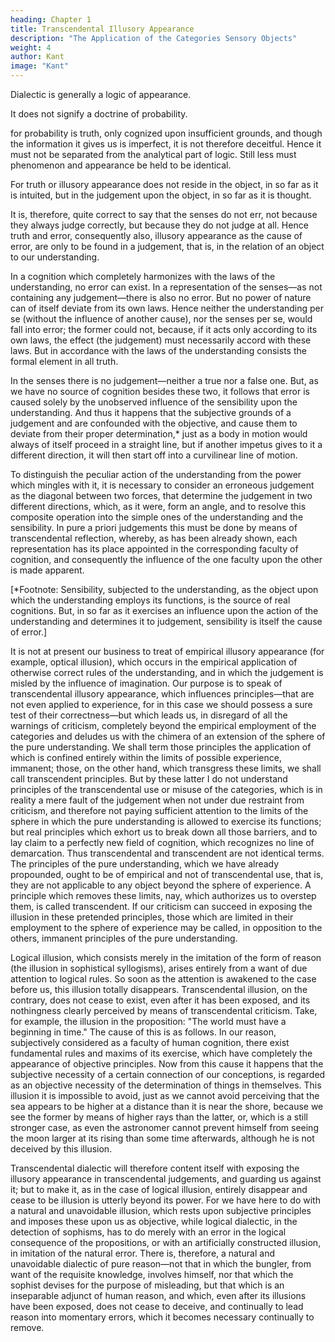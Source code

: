 ```yaml
---
heading: Chapter 1
title: Transcendental Illusory Appearance
description: "The Application of the Categories Sensory Objects"
weight: 4
author: Kant
image: "Kant"
---
```



<!-- TRANSCENDENTAL LOGIC. SECOND DIVISION. 

TRANSCENDENTAL DIALECTIC. INTRODUCTION. -->


Dialectic is generally a logic of appearance.

It does not signify a doctrine of probability.

for probability is truth, only cognized upon insufficient grounds, and though the information it gives us is imperfect, it is not therefore deceitful. Hence it must not be separated from the analytical part of logic. Still less must phenomenon and appearance be held to be identical. 

For truth or illusory appearance does not reside in the object, in so far as it is intuited, but in the judgement upon the object, in so far as it is thought.

It is, therefore, quite correct to say that the senses do not err, not because they always judge correctly, but because they do not judge at all. Hence truth and error, consequently also, illusory appearance as the cause of error, are only to be found in a judgement, that is, in the relation of an object to our understanding. 

In a cognition which completely harmonizes with the laws of the understanding, no error can exist. In a representation of the senses—as not containing any judgement—there is also no error. But no power of nature can of itself deviate from its own laws. Hence neither the understanding per se (without the influence of another cause), nor the senses per se, would fall into error; the former could not, because, if it acts only according to its own laws, the effect (the judgement) must necessarily accord with these laws. But in accordance with the laws of the understanding consists the formal element in all truth. 

In the senses there is no judgement—neither a true nor a false one. But, as we have no source of cognition besides these two, it follows that error is caused solely by the unobserved influence of the sensibility upon the understanding. And thus it happens that the subjective grounds of a judgement and are confounded with the objective, and cause them to deviate from their proper determination,* just as a body in motion would always of itself proceed in a straight line, but if another impetus gives to it a different direction, it will then start off into a curvilinear line of motion.

To distinguish the peculiar action of the understanding from the power which mingles with it, it is necessary to consider an erroneous judgement as the diagonal between two forces, that determine the judgement in two different directions, which, as it were, form an angle, and to resolve this composite operation into the simple ones of the understanding and the sensibility. In pure a priori judgements this must be done by means of transcendental reflection, whereby, as has been already shown, each representation has its place appointed in the corresponding faculty of cognition, and consequently the influence of the one faculty upon the other is made apparent.

[*Footnote: Sensibility, subjected to the understanding, as the object
upon which the understanding employs its functions, is the source of
real cognitions. But, in so far as it exercises an influence upon the
action of the understanding and determines it to judgement, sensibility
is itself the cause of error.]



It is not at present our business to treat of empirical illusory appearance (for example, optical illusion), which occurs in the empirical application of otherwise correct rules of the understanding, and in which the judgement is misled by the influence of imagination. Our purpose is to speak of transcendental illusory appearance, which influences principles—that are not even applied to experience, for in this case we should possess a sure test of their correctness—but which leads us, in disregard of all the warnings of criticism, completely beyond the empirical employment of the categories and deludes us with the chimera of an extension of the sphere of the pure understanding. We shall term those principles the application of which is confined entirely within the limits of possible experience, immanent; those, on the other hand, which transgress these limits, we shall call transcendent principles. But by these latter I do not understand principles of the transcendental use or misuse of the categories, which is in reality a mere fault of the judgement when not under due restraint from criticism, and therefore not paying sufficient attention to the limits of the sphere in which the pure understanding is allowed to exercise its functions; but real principles which exhort us to break down all those barriers, and to lay claim to a perfectly new field of cognition, which recognizes no line of demarcation. Thus transcendental and transcendent are not identical terms. The principles of the pure understanding, which we have already propounded, ought to be of empirical and not of transcendental use, that is, they are not applicable to any object beyond the sphere of experience. A principle which removes these limits, nay, which authorizes us to overstep them, is called transcendent. If our criticism can succeed in exposing the illusion in these pretended principles, those which are limited in their employment to the sphere of experience may be called, in opposition to the others, immanent principles of the pure understanding.

Logical illusion, which consists merely in the imitation of the form of reason (the illusion in sophistical syllogisms), arises entirely from a want of due attention to logical rules. So soon as the attention is awakened to the case before us, this illusion totally disappears. Transcendental illusion, on the contrary, does not cease to exist, even after it has been exposed, and its nothingness clearly perceived by means of transcendental criticism. Take, for example, the illusion in the proposition: "The world must have a beginning in time." The cause of this is as follows. In our reason, subjectively considered as a faculty of human cognition, there exist fundamental rules and maxims of its exercise, which have completely the appearance of objective principles. Now from this cause it happens that the subjective necessity of a certain connection of our conceptions, is regarded as an objective necessity of the determination of things in themselves. This illusion it is impossible to avoid, just as we cannot avoid perceiving that the sea appears to be higher at a distance than it is near the shore, because we see the former by means of higher rays than the latter, or, which is a still stronger case, as even the astronomer cannot prevent himself from seeing the moon larger at its rising than some time afterwards, although he is not deceived by this illusion.

Transcendental dialectic will therefore content itself with exposing the illusory appearance in transcendental judgements, and guarding us against it; but to make it, as in the case of logical illusion, entirely disappear and cease to be illusion is utterly beyond its power. For we have here to do with a natural and unavoidable illusion, which rests upon subjective principles and imposes these upon us as objective, while logical dialectic, in the detection of sophisms, has to do merely with an error in the logical consequence of the propositions, or with an artificially constructed illusion, in imitation of the natural error. There is, therefore, a natural and unavoidable dialectic of pure reason—not that in which the bungler, from want of the requisite knowledge, involves himself, nor that which the sophist devises for the purpose of misleading, but that which is an inseparable adjunct of human reason, and which, even after its illusions have been exposed, does not cease to deceive, and continually to lead reason into momentary errors, which it becomes necessary continually to remove.


